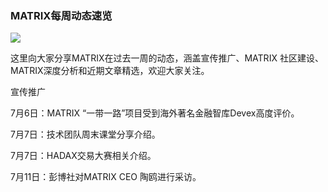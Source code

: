 ### MATRIX每周动态速览

![](https://i.imgur.com/fAL6kfS.jpg)


这里向大家分享MATRIX在过去一周的动态，涵盖宣传推广、MATRIX 社区建设、MATRIX深度分析和近期文章精选，欢迎大家关注。


宣传推广

7月6日：MATRIX “一带一路”项目受到海外著名金融智库Devex高度评价。
 
7月7日：技术团队周末课堂分享介绍。
 
7月7日：HADAX交易大赛相关介绍。
 
7月11日：彭博社对MATRIX CEO 陶鸥进行采访。